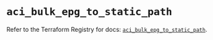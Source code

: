 # `aci_bulk_epg_to_static_path`

Refer to the Terraform Registry for docs: [`aci_bulk_epg_to_static_path`](https://registry.terraform.io/providers/ciscodevnet/aci/2.17.0/docs/resources/bulk_epg_to_static_path).
